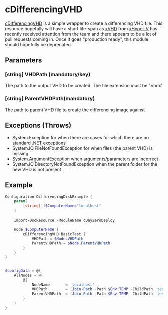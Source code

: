 # cDifferencingVHD
[cDifferencingVHD](https://github.com/darrenstarr/cDayZeroDeploy/tree/master/DSCResources/cDifferencingVHD) is a simple wrapper to create a differencing VHD file. This resource hopefully will have a short life-span as [xVHD](https://github.com/PowerShell/xHyper-V/tree/dev/DSCResources/MSFT_xVHD) from [xHyper-V](https://github.com/PowerShell/xHyper-V) has recently received attention from the team and there appears to be a lot of pull requests coming in. Once it goes "production ready", this module should hopefully be deprecated.

## Parameters
### [string] VHDPath (mandatory/key)
The path to the output VHD to be created. The file extension must be '.vhdx'
### [string] ParentVHDPath(mandatory)
The path to parent VHD file to create the differencing image against

## Exceptions (Throws)
* System.Exception for when there are cases for which there are no standard .NET exceptions
* System.IO.FileNotFoundException for when files (the parent VHD) is missing
* System.ArgumentException when arguments/parameters are incorrect
* System.IO.DirectoryNotFoundException when the parent folder for the new VHD is not present

## Example

```Powershell
Configuration DifferencingDiskExample {
    param(
        [string[]]$ComputerName="localhost"
    )
    
    Import-DscResource -ModuleName cDayZeroDeploy

    node $ComputerName {
        cDifferencingVHD BasicTest {
            VHDPath = $Node.VHDPath
            ParentVHDPath = $Node.ParentVHDPath
        }
    }
}


$configData = @{
    AllNodes = @(
        @{
            NodeName       = 'localhost'
            VHDPath        = (Join-Path -Path $Env:TEMP -ChildPath 'testwindowsvhd2.vhdx')
            ParentVHDPath  = (Join-Path -Path $Env:TEMP -ChildPath 'testwindowsvhd.vhdx')
        }
    )
}
```
